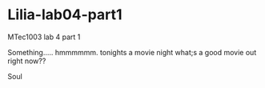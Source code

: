# Lilia-lab04-part1
MTec1003 lab 4 part 1

Something..... hmmmmmm.
tonights a movie night
what;s a good movie out right now??


Soul
